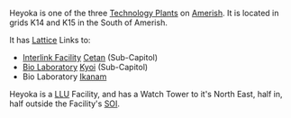 Heyoka is one of the three [Technology Plants](../locations/Technology_Plant.md)
on [Amerish](../locations/Amerish.md). It is located in grids K14 and K15 in the
South of Amerish.

It has [Lattice](../terminology/Lattice.md) Links to:

- [Interlink Facility](../locations/Interlink.md) [Cetan](Cetan.md)
  (Sub-Capitol)
- [Bio Laboratory](../locations/Bio_Laboratory.md) [Kyoi](Kyoi.md) (Sub-Capitol)
- Bio Laboratory [Ikanam](Ikanam.md)

Heyoka is a [LLU](../terminology/Lattice_Logic_Unit.md) Facility, and has a
Watch Tower to it's North East, half in, half outside the Facility's
[SOI](../locations/Sphere_of_Influence.md).


